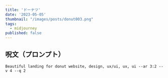 ```yaml
---
title: 'ドーナツ'
date: '2023-05-05'
thumbnail: "/images/posts/donut003.png"
tags:
  - midjourney
published: false
---
```


## 呪文（プロンプト）
```
Beautiful landing for donut website, design, ux/ui, ux, ui --ar 3:2 --v 4 --q 2
```